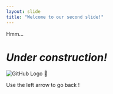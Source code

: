 ```yaml
---
layout: slide
title: "Welcome to our second slide!"
---
```

Hmm... <h1>*Under **construction**!*</h1>
![GitHub Logo](/images/logo.png) :metal:

Use the left arrow to go back !
